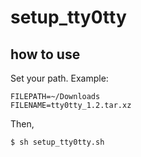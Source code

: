 # setup_tty0tty

## how to use

Set your path. Example:
```set your path.
FILEPATH=~/Downloads
FILENAME=tty0tty_1.2.tar.xz
```

Then,
```
$ sh setup_tty0tty.sh
```
